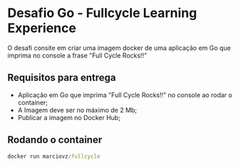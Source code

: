 # Desafio Go - Fullcycle Learning Experience

O desafi consite em criar uma imagem docker de uma aplicação em Go que imprima no console a frase "Full Cycle Rocks!!"

## Requisitos para entrega

- Aplicação em Go que imprima "Full Cycle Rocks!!" no console ao rodar o container;
- A Imagem deve ser no máximo de 2 Mb;
- Publicar a imagem no Docker Hub;

## Rodando o container

```cmd
docker run marciovz/fullcycle
```

